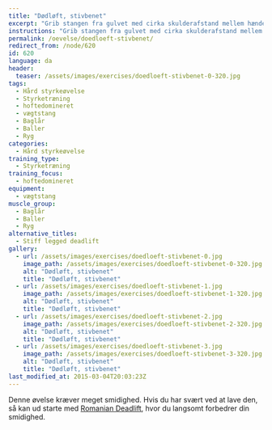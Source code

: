 ```yaml
---
title: "Dødløft, stivbenet"
excerpt: "Grib stangen fra gulvet med cirka skulderafstand mellem hænderne. Stå med benene i skulderbredde. Med så strakte ben som muligt, hæver du stangen, mens du sørger for at ryggen er ret. Sæt vægten på jorden langsomt og stadig med så strakte ben som muligt."
instructions: "Grib stangen fra gulvet med cirka skulderafstand mellem hænderne. Stå med benene i skulderbredde. Med så strakte ben som muligt, hæver du stangen, mens du sørger for at ryggen er ret. Sæt vægten på jorden langsomt og stadig med så strakte ben som muligt."
permalink: /oevelse/doedloeft-stivbenet/
redirect_from: /node/620
id: 620
language: da
header:
  teaser: /assets/images/exercises/doedloeft-stivbenet-0-320.jpg
tags:
  - Hård styrkeøvelse
  - Styrketræning
  - hoftedomineret
  - vægtstang
  - Baglår
  - Baller
  - Ryg
categories:
  - Hård styrkeøvelse
training_type: 
  - Styrketræning
training_focus: 
  - hoftedomineret
equipment:
  - vægtstang
muscle_group:
  - Baglår
  - Baller
  - Ryg
alternative_titles:
  - Stiff legged deadlift
gallery:
  - url: /assets/images/exercises/doedloeft-stivbenet-0.jpg
    image_path: /assets/images/exercises/doedloeft-stivbenet-0-320.jpg
    alt: "Dødløft, stivbenet"
    title: "Dødløft, stivbenet"
  - url: /assets/images/exercises/doedloeft-stivbenet-1.jpg
    image_path: /assets/images/exercises/doedloeft-stivbenet-1-320.jpg
    alt: "Dødløft, stivbenet"
    title: "Dødløft, stivbenet"
  - url: /assets/images/exercises/doedloeft-stivbenet-2.jpg
    image_path: /assets/images/exercises/doedloeft-stivbenet-2-320.jpg
    alt: "Dødløft, stivbenet"
    title: "Dødløft, stivbenet"
  - url: /assets/images/exercises/doedloeft-stivbenet-3.jpg
    image_path: /assets/images/exercises/doedloeft-stivbenet-3-320.jpg
    alt: "Dødløft, stivbenet"
    title: "Dødløft, stivbenet"
last_modified_at: 2015-03-04T20:03:23Z
---
```


Denne øvelse kræver meget smidighed. Hvis du har svært ved at lave den, så kan ud starte med [Romanian Deadlift](/node/43), hvor du langsomt forbedrer din smidighed.
